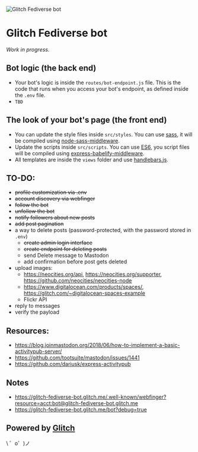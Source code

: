![Glitch Fediverse bot](https://cdn.glitch.com/a4825d5c-d1d6-4780-8464-8636780177ef%2Fglitch-fediverse-bot-small-1024px.png?1538225347895)

# Glitch Fediverse bot

*Work in progress.*

## Bot logic (the back end)

- Your bot's logic is inside the `routes/bot-endpoint.js` file. This is the code that runs when you access your bot's endpoint, as defined inside the `.env` file.
- `TBD`

## The look of your bot's page (the front end)

- You can update the style files inside `src/styles`. You can use [sass](https://sass-lang.com/guide), it will be compiled using [node-sass-middleware](https://github.com/sass/node-sass-middleware).
- Update the scripts inside `src/scripts`. You can use [ES6](http://es6-features.org/#Constants), you script files will be compiled using [express-babelify-middleware](https://github.com/luisfarzati/express-babelify-middleware).
- All templates are inside the `views` folder and use [handlebars.js](http://handlebarsjs.com/).

## TO-DO:

- ~~profile customization via .env~~
- ~~account discovery via webfinger~~
- ~~follow the bot~~
- ~~unfollow the bot~~
- ~~notify followers about new posts~~
- ~~add post pagination~~
- a way to delete posts (password-protected, with the password stored in `.env`)
  - ~~create admin login interface~~
  - ~~create endpoint for deleting posts~~
  - send Delete message to Mastodon
  - add confirmation before post gets deleted
- upload images:
  - https://neocities.org/api, https://neocities.org/supporter, https://github.com/neocities/neocities-node
  - https://www.digitalocean.com/products/spaces/, https://glitch.com/~digitalocean-spaces-example
  - Flickr API
- reply to messages
- verify the payload

## Resources:

- https://blog.joinmastodon.org/2018/06/how-to-implement-a-basic-activitypub-server/
- https://github.com/tootsuite/mastodon/issues/1441
- https://github.com/dariusk/express-activitypub

## Notes

- https://glitch-fediverse-bot.glitch.me/.well-known/webfinger?resource=acct:bot@glitch-fediverse-bot.glitch.me
- https://glitch-fediverse-bot.glitch.me/bot?debug=true



Powered by [Glitch](https://glitch.com/)
-------------------

\ ゜o゜)ノ
